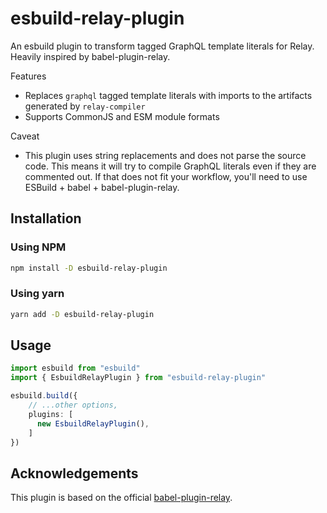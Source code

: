 # esbuild-relay-plugin

An esbuild plugin to transform tagged GraphQL template literals for Relay. Heavily inspired by babel-plugin-relay.

Features
* Replaces `graphql` tagged template literals with imports to the artifacts generated by `relay-compiler`
* Supports CommonJS and ESM module formats

Caveat
* This plugin uses string replacements and does not parse the source code. This means it will try to compile GraphQL literals even if they are commented out. If that does not fit your workflow, you'll need to use ESBuild + babel + babel-plugin-relay.

## Installation
### Using NPM
```bash
npm install -D esbuild-relay-plugin
```

### Using yarn
```bash
yarn add -D esbuild-relay-plugin
```

## Usage
```typescript
import esbuild from "esbuild"
import { EsbuildRelayPlugin } from "esbuild-relay-plugin"

esbuild.build({
    // ...other options,
    plugins: [
      new EsbuildRelayPlugin(),
    ]
})
```

## Acknowledgements
This plugin is based on the official [babel-plugin-relay](https://www.npmjs.com/package/babel-plugin-relay).
